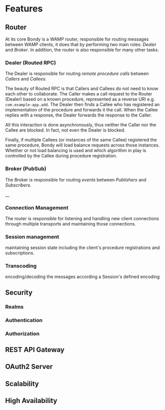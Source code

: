 # Features

## Router

At its core Bondy is a WAMP router, responsible for routing messages between WAMP clients, it does that by performing two main roles: _Dealer_ and _Broker_. In addition, the router is also responsible for many other tasks.

### Dealer **\(Routed RPC\)**

The Dealer is responsible for routing _remote procedure calls_ between _Callers_ and _Callees._

The beauty of Routed RPC is that Callers and Callees do not need to know each other to collaborate. The Caller makes a call request to the Router \(Dealer\) based on a known procedure, represented as a reverse URI e.g. `com.example-app.add`. The Dealer then finds a Callee who has registered an implementation of the procedure and forwards it the call. When the Callee replies with a response, the Dealer forwards the response to the Caller.

All this interaction is done asynchronously, thus neither the Caller nor the Callee are blocked. In fact, not even the Dealer is blocked.

Finally, if multiple Callees \(or instances of the same Callee\) registered the same procedure, Bondy will load balance requests across those instances. Whether or not load balancing is used and which algorithm in play is controlled by the Callee during procedure registration.

### Broker \(PubSub\)

The Broker is responsible for routing _events_ between _Publishers_ and _Subscribers._ 

\_\_

### Connection Management

The router is responsible for listening and handling new client connections through multiple transports and maintaining those connections.

### **Session management**

maintaining session state including the client's procedure registrations and subscriptions.

### **Transcoding** 

encoding/decoding the messages according a Session's defined encoding

## Security

### Realms

### Authentication

### Authorization

## REST API Gateway

## OAuth2 Server

## Scalability

## High Availability

